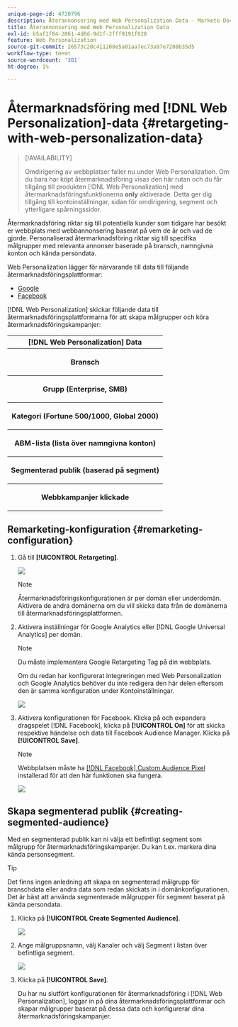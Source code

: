```yaml
---
unique-page-id: 4720796
description: Återannonsering med Web Personalization Data - Marketo Docs - produktdokumentation
title: Återannonsering med Web Personalization Data
exl-id: b5af1f84-2061-4d0d-9d1f-2fff9191f028
feature: Web Personalization
source-git-commit: 26573c20c411208e5a01aa7ec73a97e7208b35d5
workflow-type: tm+mt
source-wordcount: '381'
ht-degree: 1%

---
```


# Återmarknadsföring med [!DNL Web Personalization]-data {#retargeting-with-web-personalization-data}

>[!AVAILABILITY]
>
>Omdirigering av webbplatser faller nu under Web Personalization. Om du bara har köpt återmarknadsföring visas den här rutan och du får tillgång till produkten [!DNL Web Personalization] med återmarknadsföringsfunktionerna **only** aktiverade. Detta ger dig tillgång till kontoinställningar, sidan för omdirigering, segment och ytterligare spårningssidor.

Återmarknadsföring riktar sig till potentiella kunder som tidigare har besökt er webbplats med webbannonsering baserat på vem de är och vad de gjorde. Personaliserad återmarknadsföring riktar sig till specifika målgrupper med relevanta annonser baserade på bransch, namngivna konton och kända persondata.

Web Personalization lägger för närvarande till data till följande återmarknadsföringsplattformar:

* [Google](/help/marketo/product-docs/web-personalization/website-retargeting/personalized-remarketing-in-google.md)
* [Facebook](/help/marketo/product-docs/web-personalization/website-retargeting/personalized-remarketing-in-facebook.md)

[!DNL Web Personalization] skickar följande data till återmarknadsföringsplattformarna för att skapa målgrupper och köra återmarknadsföringskampanjer:

<table>
 <tbody>
  <tr>
   <th colspan="1">[!DNL Web Personalization] Data</th>
  </tr>
  <tr>
   <th><p>Bransch</p></th>
  </tr>
  <tr>
   <th><p>Grupp (Enterprise, SMB)</p></th>
  </tr>
  <tr>
   <th><p>Kategori (Fortune 500/1000, Global 2000)</p></th>
  </tr>
  <tr>
   <th><p>ABM-lista (lista över namngivna konton)</p></th>
  </tr>
  <tr>
   <th><p>Segmenterad publik (baserad på segment)</p></th>
  </tr>
  <tr>
   <th><p>Webbkampanjer klickade</p></th>
  </tr>
 </tbody>
</table>

## Remarketing-konfiguration {#remarketing-configuration}

1. Gå till **[!UICONTROL Retargeting]**.

   ![](assets/one.png)

   >[!NOTE]
   >
   >Återmarknadsföringskonfigurationen är per domän eller underdomän. Aktivera de andra domänerna om du vill skicka data från de domänerna till återmarknadsföringsplattformen.

1. Aktivera inställningar för Google Analytics eller [!DNL Google Universal Analytics] per domän.

   >[!NOTE]
   >
   >Du måste implementera Google Retargeting Tag på din webbplats.
   >
   >Om du redan har konfigurerat integreringen med Web Personalization och Google Analytics behöver du inte redigera den här delen eftersom den är samma konfiguration under Kontoinställningar.

   ![](assets/two.png)

1. Aktivera konfigurationen för Facebook. Klicka på och expandera dragspelet [!DNL Facebook], klicka på **[!UICONTROL On]** för att skicka respektive händelse och data till Facebook Audience Manager. Klicka på **[!UICONTROL Save]**.

   >[!NOTE]
   >
   >Webbplatsen måste ha [[!DNL Facebook] Custom Audience Pixel](https://developers.facebook.com/docs/ads-for-websites/website-custom-audiences/getting-started#install-the-pixel) installerad för att den här funktionen ska fungera.

   ![](assets/three.png)

## Skapa segmenterad publik {#creating-segmented-audience}

Med en segmenterad publik kan ni välja ett befintligt segment som målgrupp för återmarknadsföringskampanjer. Du kan t.ex. markera dina kända personsegment.

>[!TIP]
>
>Det finns ingen anledning att skapa en segmenterad målgrupp för branschdata eller andra data som redan skickats in i domänkonfigurationen. Det är bäst att använda segmenterade målgrupper för segment baserat på kända persondata.

1. Klicka på **[!UICONTROL Create Segmented Audience]**.

   ![](assets/image2015-1-15-16-3a36-3a38.png)

1. Ange målgruppsnamn, välj Kanaler och välj Segment i listan över befintliga segment.

   ![](assets/image2015-1-15-16-3a40-3a17.png)

1. Klicka på **[!UICONTROL Save]**.

   Du har nu slutfört konfigurationen för återmarknadsföring i [!DNL Web Personalization], loggar in på dina återmarknadsföringsplattformar och skapar målgrupper baserat på dessa data och konfigurerar dina återmarknadsföringskampanjer.
